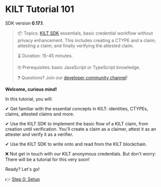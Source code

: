 # KILT Tutorial 101

SDK version **0.17.1**.

> 📦 Topics: [KILT SDK][sdk-js] essentials, basic credential workflow without privacy enhancement. This includes creating a CTYPE and a claim; attesting a claim; and finally verifying the attested claim.
>
> ⏳ Duration: 15-45 minutes.
>
> 🤓 Prerequisites: basic JavaScript or TypeScript knowledge.
>
> ❓ Questions? Join our [developer community channel][cmy-channel]!

**Welcome, curious mind!**

In this tutorial, you will:

✔ Get familiar with the essential concepts in KILT: identities, CTYPEs, claims, attested claims and more.

✔ Use the KILT SDK to implement the basic flow of a KILT claim, from creation until verification. You'll create a claim as a <span class="label-role claimer">claimer</span>, attest it as an <span class="label-role attester">attester</span> and verify it as a <span class="label-role verifier">verifier</span>.

✔ Use the KILT SDK to write onto and read from the KILT blockchain.

❌ Not get in touch with our KILT anonymous credentials. But don't worry: There will be a tutorial for this very soon!

Ready? Let's go!

👉 [Step 0: Setup](setup.md)

[sdk-js]: https://github.com/KILTprotocol/sdk-js
[cmy-channel]: https://riot.im/app/#/room/#kilt-general:matrix.org
